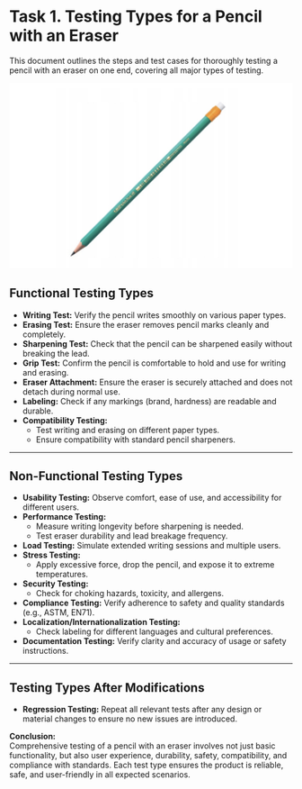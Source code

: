 # Task 1. Testing Types for a Pencil with an Eraser

This document outlines the steps and test cases for thoroughly testing a pencil with an eraser on one end, covering all major types of testing.

![Pencil with Eraser](../img/pencil.png)


## Functional Testing Types

- **Writing Test:** Verify the pencil writes smoothly on various paper types.
- **Erasing Test:** Ensure the eraser removes pencil marks cleanly and completely.
- **Sharpening Test:** Check that the pencil can be sharpened easily without breaking the lead.
- **Grip Test:** Confirm the pencil is comfortable to hold and use for writing and erasing.
- **Eraser Attachment:** Ensure the eraser is securely attached and does not detach during normal use.
- **Labeling:** Check if any markings (brand, hardness) are readable and durable.
- **Compatibility Testing:** 
  - Test writing and erasing on different paper types.
  - Ensure compatibility with standard pencil sharpeners.

---

## Non-Functional Testing Types

- **Usability Testing:** Observe comfort, ease of use, and accessibility for different users.
- **Performance Testing:** 
  - Measure writing longevity before sharpening is needed.
  - Test eraser durability and lead breakage frequency.
- **Load Testing:** Simulate extended writing sessions and multiple users.
- **Stress Testing:** 
  - Apply excessive force, drop the pencil, and expose it to extreme temperatures.
- **Security Testing:** 
  - Check for choking hazards, toxicity, and allergens.
- **Compliance Testing:** Verify adherence to safety and quality standards (e.g., ASTM, EN71).
- **Localization/Internationalization Testing:** 
  - Check labeling for different languages and cultural preferences.
- **Documentation Testing:** Verify clarity and accuracy of usage or safety instructions.

---

## Testing Types After Modifications

- **Regression Testing:** Repeat all relevant tests after any design or material changes to ensure no new issues are introduced.


**Conclusion:**  
Comprehensive testing of a pencil with an eraser involves not just basic functionality, but also user experience, durability, safety, compatibility, and compliance with standards. Each test type ensures the product is reliable, safe, and user-friendly in all expected scenarios.